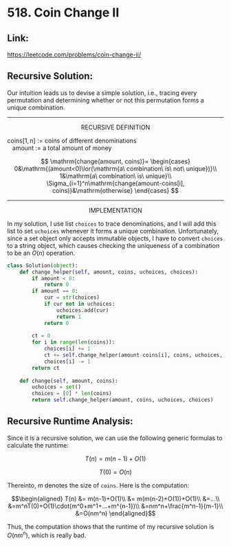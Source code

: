 # 518. Coin Change II

## Link:
https://leetcode.com/problems/coin-change-ii/

## Recursive Solution:
Our intuition leads us to devise a simple solution, i.e., tracing every permutation and determining whether or not this permutation forms a unique combination.

---

<p align="center"> RECURSIVE DEFINITION </p>

$\mathrm{coins[1,n]\ :=\ coins\ of\ different\ denominations}$<br>
$\mathrm{\ \ \ amount\ :=\ a\ total\ amount\ of\ money}$

$$
\mathrm{change(amount, coins)}=
\begin{cases}
0&\mathrm{(amount<0)\lor(\mathrm{a\ combination\ is\ not\ unique})}\\
1&\mathrm{a\ combination\ is\ unique}\\
\Sigma_{i=1}^n\mathrm{change(amount-coins[i], coins)}&\mathrm{otherwise}
\end{cases}
$$

---

<p align="center"> IMPLEMENTATION </p>

In my solution, I use list `choices` to trace denominations, and I will add this list to set `uchoices` whenever it forms a unique combination. Unfortunately, since a set object only accepts immutable objects, I have to convert `choices` to a string object, which causes checking the uniqueness of a combination to be an $O(n)$ operation.

```python
class Solution(object):    
    def change_helper(self, amount, coins, uchoices, choices):            
        if amount < 0:
            return 0
        if amount == 0:
            cur = str(choices)
            if cur not in uchoices:
                uchoices.add(cur)
                return 1
            return 0
        
        ct = 0
        for i in range(len(coins)):
            choices[i] += 1
            ct += self.change_helper(amount-coins[i], coins, uchoices, choices)
            choices[i] -= 1
        return ct
            
    def change(self, amount, coins):
        uchoices = set()
        choices = [0] * len(coins)
        return self.change_helper(amount, coins, uchoices, choices)
```

## Recursive Runtime Analysis:
Since it is a recursive solution, we can use the following generic formulas to calculate the runtime:

$$T(n) = m(n-1)+O(1)$$

$$T(0) = O(n)$$

Thereinto, $m$ denotes the size of `coins`. Here is the computation:
```math
\begin{aligned}
T(n) &= m(n-1)+O(1)\\
&= m(m(n-2)+O(1))+O(1)\\
&=...\\
&=m^nT(0)+O(1)\cdot(m^0+m^1+...+m^{n-1})\\
&=nm^n+\frac{m^n-1}{m-1}\\
&=O(nm^n)
\end{aligned}
```
Thus, the computation shows that the runtime of my recursive solution is $O(nm^n)$, which is really bad.
